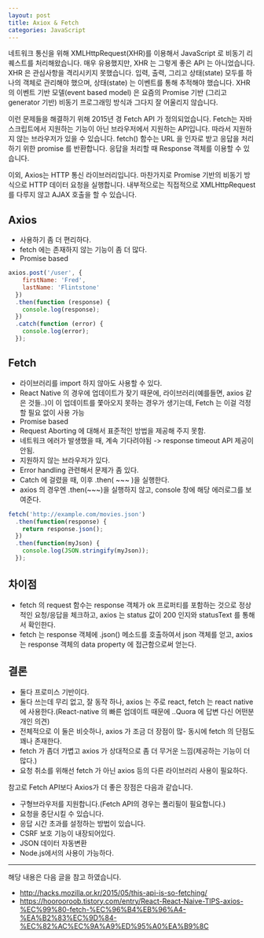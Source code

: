 ```yaml
---
layout: post
title: Axiox & Fetch
categories: JavaScript
---
```



네트워크 통신을 위해 XMLHttpRequest(XHR)를 이용해서 JavaScript 로 비동기 리퀘스트를 처리해왔습니다. 매우 유용했지만, XHR 는 그렇게 좋은 API 는 아니었습니다. XHR 은 관심사항을 격리시키지 못했습니다. 입력, 출력, 그리고 상태(state) 모두를 하나의 객체로 관리해야 했으며, 상태(state) 는 이벤트를 통해 추적해야 했습니다. XHR 의 이벤트 기반 모델(event based model) 은 요즘의 Promise 기반 (그리고 generator 기반) 비동기 프로그래밍 방식과 그다지 잘 어울리지 않습니다.

이런 문제들을 해결하기 위해 2015년 경 Fetch API 가 정의되었습니다. Fetch는 자바스크립트에서 지원하는 기능이 아닌 브라우저에서 지원하는 API입니다. 따라서 지원하지 않는 브라우저가 있을 수 있습니다. fetch() 함수는 URL 을 인자로 받고 응답을 처리하기 위한 promise 를 반환합니다. 응답을 처리할 때 Response 객체를 이용할 수 있습니다.

이외, Axios는 HTTP 통신 라이브러리입니다. 마찬가지로 Promise 기반의 비동기 방식으로 HTTP 데이터 요청을 실행합니다. 내부적으로는 직접적으로 XMLHttpRequest 를 다루지 않고 AJAX 호출을 할 수 있습니다.

## Axios
- 사용하기 좀 더 편리하다.
- fetch 에는 존재하지 않는 기능이 좀 더 많다.
- Promise based

```js
axios.post('/user', {
    firstName: 'Fred',
    lastName: 'Flintstone'
  })
  .then(function (response) {
    console.log(response);
  })
  .catch(function (error) {
    console.log(error);
  });
```


## Fetch

- 라이브러리를 import 하지 않아도 사용할 수 있다.
- React Native 의 경우에 업데이트가 잦기 때문에, 라이브러리(예를들면, axios 같은 것들..)이 이 업데이트를 쫓아오지 못하는 경우가 생기는데, Fetch 는 이걸 걱정할 필요 없이 사용 가능
- Promise based
- Request Aborting 에 대해서 표준적인 방법을 제공해 주지 못함.
- 네트워크 에러가 발생했을 때, 계속 기다려야됨 -> response timeout API 제공이 안됨.
- 지원하지 않는 브라우저가 있다.
- Error handling 관련해서 문제가 좀 있다.
- Catch 에 걸렸을 때, 이후 .then( ~~~ )을 실행한다.
- axios 의 경우엔 .then(~~~)을 실행하지 않고, console 창에 해당 에러로그를 보여준다.


```js
fetch('http://example.com/movies.json')
  .then(function(response) {
    return response.json();
  })
  .then(function(myJson) {
    console.log(JSON.stringify(myJson));
  });
```

## 차이점
- fetch 의 request 함수는 response 객체가 ok 프로퍼티를 포함하는 것으로 정상적인 요청/응답을 체크하고, axios 는 status 값이 200 인지와 statusText 를 통해서 확인한다.
- fetch 는 response 객체에 .json() 메소드를 호출하여서 json 객체를 얻고, axios 는 response 객체의 data property 에 접근함으로써 얻는다.

## 결론
- 둘다 프로미스 기반이다.
- 둘다 쓰는데 무리 없고, 잘 동작 하나, axios 는 주로 react, fetch 는 react native 에 사용한다.(React-native 의 빠른 업데이트 때문에 ..Quora 에 답변 다신 어떤분 개인 의견)
- 전체적으로 이 둘은 비슷하나, axios 가 조금 더 장점이 많- 동시에 fetch 의 단점도 꽤나 존재한다.
- fetch 가 좀더 가볍고 axios 가 상대적으로 좀 더 무거운 느낌(제공하는 기능이 더 많다.)
- 요청 취소를 위해선 fetch 가 아닌 axios 등의 다른 라이브러리 사용이 필요하다.

참고로 Fetch API보다 Axios가 더 좋은 장점은 다음과 같습니다.
- 구형브라우저를 지원합니다.(Fetch API의 경우는 폴리필이 필요합니다.)
- 요청을 중단시킬 수 있습니다.
- 응답 시간 초과를 설정하는 방법이 있습니다.
- CSRF 보호 기능이 내장되어있다.
- JSON 데이터 자동변환
- Node.js에서의 사용이 가능하다.

----
해당 내용은 다음 글을 참고 하였습니다.
- http://hacks.mozilla.or.kr/2015/05/this-api-is-so-fetching/
- https://hoorooroob.tistory.com/entry/React-React-Naive-TIPS-axios-%EC%99%80-fetch-%EC%96%B4%EB%96%A4-%EA%B2%83%EC%9D%84-%EC%82%AC%EC%9A%A9%ED%95%A0%EA%B9%8C